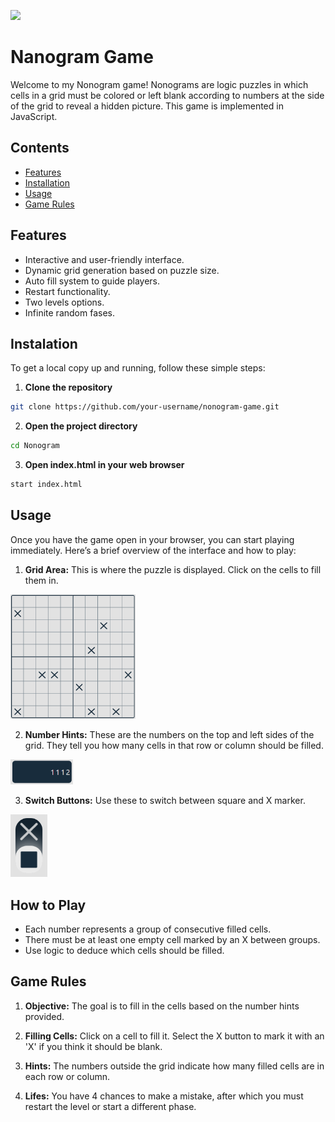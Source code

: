 [<img src="https://img.shields.io/badge/Portugu%C3%AAs-BR-%23FFDC02?style=flat-square&logo=readme&logoColor=white&logoSize=auto&labelColor=%2319AE47"/>](readme.pt-br.md)
# Nanogram Game

Welcome to my Nonogram game! Nonograms are logic puzzles in which cells in a grid must be colored or left blank according to numbers at the side of the grid to reveal a hidden picture. This game is implemented in JavaScript.

## Contents

- [Features](#features)
- [Installation](#installation)
- [Usage](#usage)
- [Game Rules](#game-rules)

## Features

- Interactive and user-friendly interface.
- Dynamic grid generation based on puzzle size.
- Auto fill system to guide players.
- Restart functionality.
- Two levels options.
- Infinite random fases.

## Instalation

To get a local copy up and running, follow these simple steps:

1. **Clone the repository**

```sh
git clone https://github.com/your-username/nonogram-game.git
```

2. **Open the project directory**

```sh
cd Nonogram
```

3. **Open index.html in your web browser**

```sh
start index.html
```

## Usage

Once you have the game open in your browser, you can start playing immediately. Here’s a brief overview of the interface and how to play:

1. **Grid Area:** This is where the puzzle is displayed. Click on the cells to fill them in.
<img src="img/grid.png" alt="Grid Area Image" width="200"/>

2. **Number Hints:** These are the numbers on the top and left sides of the grid. They tell you how many cells in that row or column should be filled.
<img src="img/number-hint.png" alt="Grid Area Image" width="100"/>

3. **Switch Buttons:** Use these to switch between square and X marker.
<img src="img/switch-button.png" alt="Grid Area Image" height="100"/>

## How to Play

- Each number represents a group of consecutive filled cells.
- There must be at least one empty cell marked by an X between groups.
- Use logic to deduce which cells should be filled.

## Game Rules

1. **Objective:** The goal is to fill in the cells based on the number hints provided.

2. **Filling Cells:** Click on a cell to fill it. Select the X button to mark it with an 'X' if you think it should be blank.

3. **Hints:** The numbers outside the grid indicate how many filled cells are in each row or column.

4. **Lifes:** You have 4 chances to make a mistake, after which you must restart the level or start a different phase.
